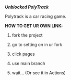 _**Unblocked PolyTrack**_

Polytrack is a car racing game.


**HOW TO GET UR OWN LINK:**

1. fork the project

2.  go to setting on in ur fork

3. click pages

4. use main branch

5. wait... (Or see it in Actions)
